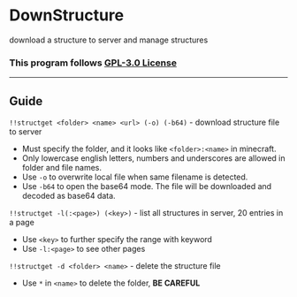 # DownStructure
download a structure to server and manage structures
### This program follows [GPL-3.0 License](https://github.com/TISUnion/DownStructure/blob/master/LICENSE)
---
## Guide
`!!structget <folder> <name> <url> (-o) (-b64)` - download structure file to server
- Must specify the folder, and it looks like `<folder>:<name>` in minecraft. 
- Only lowercase english letters, numbers and underscores are allowed in folder and file names.
- Use `-o` to overwrite local file when same filename is detected.
- Use `-b64` to open the base64 mode. The file will be downloaded and decoded as base64 data.

`!!structget -l(:<page>) (<key>)` - list all structures in server, 20 entries in a page
- Use `<key>` to further specify the range with keyword
- Use `-l:<page>` to see other pages 

`!!structget -d <folder> <name>` - delete the structure file
- Use `*` in `<name>` to delete the folder, **BE CAREFUL**
